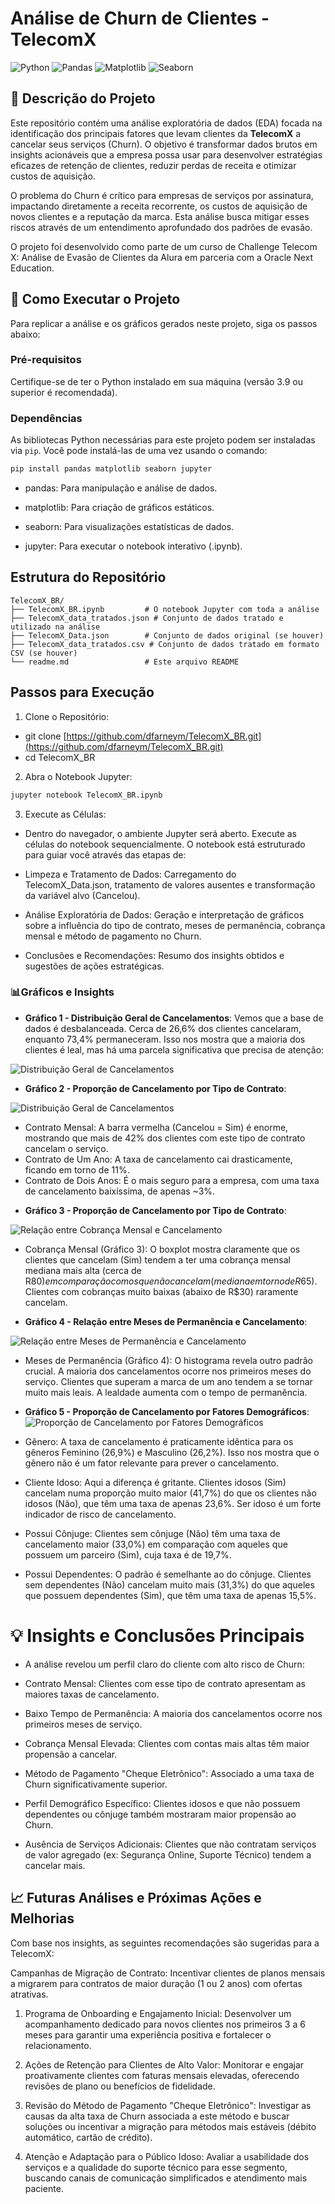 # Análise de Churn de Clientes - TelecomX

![Python](https://img.shields.io/badge/Python-3.9%2B-blue?style=flat&logo=python)
![Pandas](https://img.shields.io/badge/Pandas-orange?style=flat&logo=pandas)
![Matplotlib](https://img.shields.io/badge/Matplotlib-red?style=flat&logo=matplotlib)
![Seaborn](https://img.shields.io/badge/Seaborn-purple?style=flat&logo=seaborn)

## 📄 Descrição do Projeto

Este repositório contém uma análise exploratória de dados (EDA) focada na identificação dos principais fatores que levam clientes da **TelecomX** a cancelar seus serviços (Churn). O objetivo é transformar dados brutos em insights acionáveis que a empresa possa usar para desenvolver estratégias eficazes de retenção de clientes, reduzir perdas de receita e otimizar custos de aquisição.

O problema do Churn é crítico para empresas de serviços por assinatura, impactando diretamente a receita recorrente, os custos de aquisição de novos clientes e a reputação da marca. Esta análise busca mitigar esses riscos através de um entendimento aprofundado dos padrões de evasão.

O projeto foi desenvolvido como parte de um curso de Challenge Telecom X: Análise de Evasão de Clientes da Alura em parceria com a Oracle Next Education.

## 🚀 Como Executar o Projeto

Para replicar a análise e os gráficos gerados neste projeto, siga os passos abaixo:

### Pré-requisitos

Certifique-se de ter o Python instalado em sua máquina (versão 3.9 ou superior é recomendada).

### Dependências

As bibliotecas Python necessárias para este projeto podem ser instaladas via `pip`. Você pode instalá-las de uma vez usando o comando:

```bash
pip install pandas matplotlib seaborn jupyter
```
- pandas: Para manipulação e análise de dados.

- matplotlib: Para criação de gráficos estáticos.

- seaborn: Para visualizações estatísticas de dados.

- jupyter: Para executar o notebook interativo (.ipynb).

## Estrutura do Repositório
```
TelecomX_BR/
├── TelecomX_BR.ipynb         # O notebook Jupyter com toda a análise
├── TelecomX_data_tratados.json # Conjunto de dados tratado e utilizado na análise
├── TelecomX_Data.json        # Conjunto de dados original (se houver)
├── TelecomX_data_tratados.csv # Conjunto de dados tratado em formato CSV (se houver)
└── readme.md                 # Este arquivo README
```
## Passos para Execução
1. Clone o Repositório: 
- git clone [https://github.com/dfarneym/TelecomX_BR.git](https://github.com/dfarneym/TelecomX_BR.git)
- cd TelecomX_BR

2. Abra o Notebook Jupyter:
```bash
jupyter notebook TelecomX_BR.ipynb
```
3. Execute as Células:
- Dentro do navegador, o ambiente Jupyter será aberto. Execute as células do notebook sequencialmente. O notebook está estruturado para guiar você através das etapas de:

- Limpeza e Tratamento de Dados: Carregamento do TelecomX_Data.json, tratamento de valores ausentes e transformação da variável alvo (Cancelou).

- Análise Exploratória de Dados: Geração e interpretação de gráficos sobre a influência do tipo de contrato, meses de permanência, cobrança mensal e método de pagamento no Churn.

- Conclusões e Recomendações: Resumo dos insights obtidos e sugestões de ações estratégicas.

### 📊Gráficos e Insights

* **Gráfico 1 - Distribuição Geral de Cancelamentos**: Vemos que a base de dados é desbalanceada. Cerca de 26,6% dos clientes cancelaram, enquanto 73,4% permaneceram. Isso nos mostra que a maioria dos clientes é leal, mas há uma parcela significativa que precisa de atenção:

![Distribuição Geral de Cancelamentos](Gráficos/Distribuição%20Geral%20de%20Cancelamentos.png)

* **Gráfico 2 - Proporção de Cancelamento por Tipo de Contrato**:

![Distribuição Geral de Cancelamentos](Gráficos/Proporção%20de%20Cancelamento%20por%20Tipo%20de%20Contrato.png)

- Contrato Mensal: A barra vermelha (Cancelou = Sim) é enorme, mostrando que mais de 42% dos clientes com este tipo de contrato cancelam o serviço.
- Contrato de Um Ano: A taxa de cancelamento cai drasticamente, ficando em torno de 11%.
- Contrato de Dois Anos: É o mais seguro para a empresa, com uma taxa de cancelamento baixíssima, de apenas ~3%.


* **Gráfico 3 - Proporção de Cancelamento por Tipo de Contrato**:

![Relação entre Cobrança Mensal e Cancelamento](Gráficos/Relação%20entre%20Cobrança%20Mensal%20e%20Cancelamento.png)

- Cobrança Mensal (Gráfico 3): O boxplot mostra claramente que os clientes que cancelam (Sim) tendem a ter uma cobrança mensal mediana mais alta (cerca de R$80) em comparação com os que não cancelam (mediana em torno de R$65). Clientes com cobranças muito baixas (abaixo de R$30) raramente cancelam.

* **Gráfico 4 - Relação entre Meses de Permanência e Cancelamento**:

![Relação entre Meses de Permanência e Cancelamento](Gráficos/Relação%20entre%20Meses%20de%20Permanência%20e%20Cancelamento.png)

- Meses de Permanência (Gráfico 4): O histograma revela outro padrão crucial. A maioria dos cancelamentos ocorre nos primeiros meses do serviço. Clientes que superam a marca de um ano tendem a se tornar muito mais leais. A lealdade aumenta com o tempo de permanência.

* **Gráfico 5 -  Proporção de Cancelamento por Fatores Demográficos**:
![ Proporção de Cancelamento por Fatores Demográficos ](Gráficos/Proporção%20de%20Cancelamento%20por%20Fatores%20Demográficos.png)

- Gênero: A taxa de cancelamento é praticamente idêntica para os gêneros Feminino (26,9%) e Masculino (26,2%). Isso nos mostra que o gênero não é um fator relevante para prever o cancelamento.

- Cliente Idoso: Aqui a diferença é gritante. Clientes idosos (Sim) cancelam numa proporção muito maior (41,7%) do que os clientes não idosos (Não), que têm uma taxa de apenas 23,6%. Ser idoso é um forte indicador de risco de cancelamento.

- Possui Cônjuge: Clientes sem cônjuge (Não) têm uma taxa de cancelamento maior (33,0%) em comparação com aqueles que possuem um parceiro (Sim), cuja taxa é de 19,7%.

- Possui Dependentes: O padrão é semelhante ao do cônjuge. Clientes sem dependentes (Não) cancelam muito mais (31,3%) do que aqueles que possuem dependentes (Sim), que têm uma taxa de apenas 15,5%.

# 💡 Insights e Conclusões Principais
- A análise revelou um perfil claro do cliente com alto risco de Churn:

- Contrato Mensal: Clientes com esse tipo de contrato apresentam as maiores taxas de cancelamento.

- Baixo Tempo de Permanência: A maioria dos cancelamentos ocorre nos primeiros meses de serviço.

- Cobrança Mensal Elevada: Clientes com contas mais altas têm maior propensão a cancelar.

- Método de Pagamento "Cheque Eletrônico": Associado a uma taxa de Churn significativamente superior.

- Perfil Demográfico Específico: Clientes idosos e que não possuem dependentes ou cônjuge também mostraram maior propensão ao Churn.

- Ausência de Serviços Adicionais: Clientes que não contratam serviços de valor agregado (ex: Segurança Online, Suporte Técnico) tendem a cancelar mais.

## 📈 Futuras Análises e Próximas Ações e Melhorias
Com base nos insights, as seguintes recomendações são sugeridas para a TelecomX:

Campanhas de Migração de Contrato: Incentivar clientes de planos mensais a migrarem para contratos de maior duração (1 ou 2 anos) com ofertas atrativas.

1. Programa de Onboarding e Engajamento Inicial: Desenvolver um acompanhamento dedicado para novos clientes nos primeiros 3 a 6 meses para garantir uma experiência positiva e fortalecer o relacionamento.

2. Ações de Retenção para Clientes de Alto Valor: Monitorar e engajar proativamente clientes com faturas mensais elevadas, oferecendo revisões de plano ou benefícios de fidelidade.

3. Revisão do Método de Pagamento "Cheque Eletrônico": Investigar as causas da alta taxa de Churn associada a este método e buscar soluções ou incentivar a migração para métodos mais estáveis (débito automático, cartão de crédito).

4. Atenção e Adaptação para o Público Idoso: Avaliar a usabilidade dos serviços e a qualidade do suporte técnico para esse segmento, buscando canais de comunicação simplificados e atendimento mais paciente.
